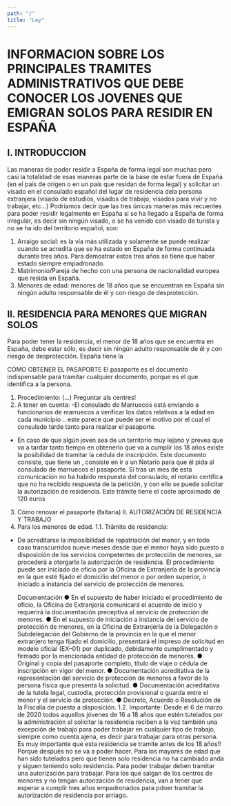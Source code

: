 ```yaml
---
path: "/"
title: "Ley"
---
```


# INFORMACION SOBRE LOS PRINCIPALES TRAMITES ADMINISTRATIVOS QUE DEBE CONOCER LOS JOVENES QUE EMIGRAN SOLOS PARA RESIDIR EN ESPAÑA

## I. INTRODUCCION

Las maneras de poder residir a España de forma legal son muchas pero casi la totalidad de esas maneras parte de la base de estar fuera de España (en el país de origen o en un país que residan de forma legal) y solicitar un visado en el consulado español del lugar de residencia dela persona extranjera (visado de estudios, visados de trabajo, visados para vivir y no trabajar, etc...) Podríamos decir que las tres únicas maneras más recuentes para poder residir legalmente en España si se ha llegado a España de forma irregular, es decir sin ningún visado, o se ha venido con visado de turista y no se ha ido del territorio español, son:

1. Arraigo social: es la vía más utilizada y solamente se puede realizar cuando se acredita que se ha estado en España de forma continuada durante tres años. Para demostrar estos tres años se tiene que haber estado siempre empadronado.
2. Matrimonio/Pareja de hecho con una persona de nacionalidad europea que resida en España.
3. Menores de edad: menores de 18 años que se encuentran en España sin ningún adulto responsable de él y con riesgo de desprotección.

## II. RESIDENCIA PARA MENORES QUE MIGRAN SOLOS

Para poder tener la residencia, el menor de 18 años que se encuentra en España, debe estar sólo, es decir sin ningún adulto responsable de él y con riesgo de desprotección. España tiene la

CÓMO OBTENER EL PASAPORTE
El pasaporte es el documento indispensable para tramitar cualquier documento, porque es el que identifica a la persona.

1. Procedimiento: (…) Preguntar als centres!
2. A tener en cuenta:
   -El consulado de Marruecos está enviando a funcionarios de marruecos a verificar los datos relativos a la edad en cada municipio .. este parece que puede ser el motivo por el cual el consulado tarde tanto para realizar el pasaporte.

- En caso de que algún joven sea de un territorio muy lejano y prevea que va a tardar tanto tiempo en obtenerlo que va a cumplir los 18 años existe la posibilidad de tramitar la cédula de inscripción. Este documento consiste, que tiene un , consiste en ir a un Notario para que él pida al consulado de marruecos el pasaporte. Si tras un mes de esta comunicación no ha habido respuesta del consulado, el notario certifica que no ha recibido respuesta de la petición, y con ello se puede solicitar la autorización de residencia. Este trámite tiene el coste aproximado de 120 euros

3. Cómo renovar el pasaporte (faltaria)
   II. AUTORIZACIÓN DE RESIDENCIA Y TRABAJO
1. Para los menores de edad.
   1.1. Trámite de residencia:

- De acreditarse la imposibilidad de repatriación del menor, y en todo caso transcurridos nueve meses desde que el menor haya sido puesto a disposición de los servicios competentes de protección de menores, se procederá a otorgarle la autorización de residencia.
  El procedimiento puede ser iniciado de oficio por la Oficina de Extranjería de la provincia en la que esté fijado el domicilio del menor o por orden superior, o iniciado a instancia del servicio de protección de menores.

  Documentación
  ● En el supuesto de haber iniciado el procedimiento de oficio, la Oficina de Extranjería comunicará el acuerdo de inicio y requerirá la documentación preceptiva al servicio de protección de menores.
  ● En el supuesto de iniciación a instancia del servicio de protección de menores, en la Oficina de Extranjería de la Delegación o Subdelegación del Gobierno de la provincia en la que el menor extranjero tenga fijado el domicilio, presentará el impreso de solicitud en modelo oficial (EX–01) por duplicado, debidamente cumplimentado y firmado por la mencionada entidad de protección de menores.
  ● Original y copia del pasaporte completo, título de viaje o cédula de inscripción en vigor del menor.
  ● Documentación acreditativa de la representación del servicio de protección de menores a favor de la persona física que presenta la solicitud.
  ● Documentación acreditativa de la tutela legal, custodia, protección provisional o guarda entre el menor y el servicio de protección.
  ● Decreto, Acuerdo o Resolución de la Fiscalía de puesta a disposición.
  1.2. Importante: Desde el 6 de marzo de 2020 todos aquellos jóvenes de 16 a 18 años que estén tutelados por la administración al solicitar la residencia reciben a la vez también una excepción de trabajo para poder trabajar en cualquier tipo de trabajo, siempre como cuenta ajena, es decir para trabajar para otras persona.
  Es muy importante que esta residencia se tramite antes de los 18 años!! Porque después no se va a poder hacer.
  Para los mayores de edad que han sido tutelados pero que tienen solo residencia no ha cambiado anda y siguen teniendo solo residencia. Para poder trabajar deben tramitar una autorización para trabajar.
  Para los que salgan de los centros de menores y no tengan autorización de residencia, van a tener que esperar a cumplir tres años empadronados para pdoer tramitar la autorización de residencia por arriago.

